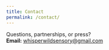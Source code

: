 ```yaml
---
title: Contact
permalink: /contact/
---
```


Questions, partnerships, or press?  
**Email:** [whisperwildsensory@gmail.com](mailto:whisperwildsensory@gmail.com)

